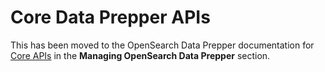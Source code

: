 # Core Data Prepper APIs

This has been moved to the OpenSearch Data Prepper documentation for 
[Core APIs](https://docs.opensearch.org/docs/latest/data-prepper/managing-data-prepper/core-apis/)
in the **Managing OpenSearch Data Prepper** section.
